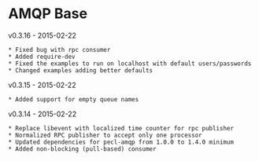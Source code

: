 # AMQP Base

v0.3.16 - 2015-02-22

    * Fixed bug with rpc consumer
    * Added require-dev
    * Fixed the examples to run on localhost with default users/passwords
    * Changed examples adding better defaults

v0.3.15 - 2015-02-22

    * Added support for empty queue names

v0.3.14 - 2015-02-22
    
    * Replace libevent with localized time counter for rpc publisher
    * Normalized RPC publisher to accept only one processor
    * Updated dependencies for pecl-amqp from 1.0.0 to 1.4.0 minimum
    * Added non-blocking (pull-based) consumer
